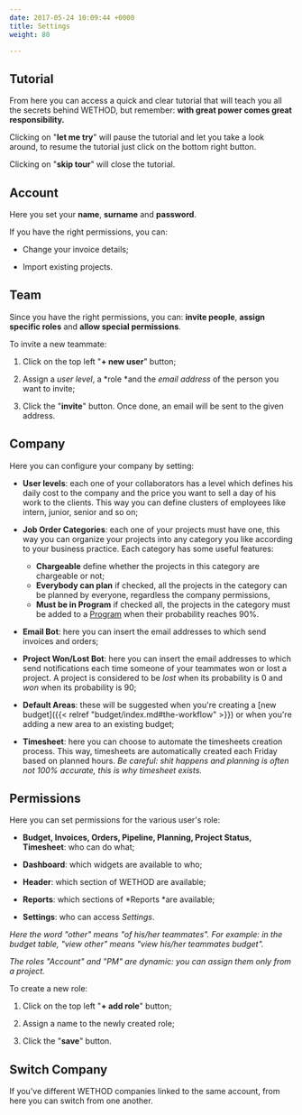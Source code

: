 ```yaml
---
date: 2017-05-24 10:09:44 +0000
title: Settings
weight: 80

---
```

## Tutorial

From here you can access a quick and clear tutorial that will teach you all the secrets behind WETHOD, but remember: **with great power comes great responsibility.**

Clicking on "**let me try**" will pause the tutorial and let you take a look around, to resume the tutorial just click on the bottom right button.

Clicking on "**skip tour**" will close the tutorial.

## Account

Here you set your **name**, **surname** and **password**.

If you have the right permissions, you can:

* Change your invoice details;

* Import existing projects.

## Team

Since you have the right permissions, you can: **invite people**, **assign specific roles** and **allow special permissions**.

To invite a new teammate:

1. Click on the top left "**+ new user**" button;

1. Assign a *user level*, a *role *and the *email address* of the person you want to invite;

1. Click the "**invite**" button. Once done, an email will be sent to the given address.

## Company

Here you can configure your company by setting:

* **User levels**: each one of your collaborators has a level which defines his daily cost to the company and the price you want to sell a day of his work to the clients. This way you can define clusters of employees like intern, junior, senior and so on;

* **Job Order Categories**: each one of your projects must have one, this way you can organize your projects into any category you like according to your business practice. Each category has some useful features:
	* **Chargeable** define whether the projects in this category are chargeable or not;
	* **Everybody can plan** if checked, all the projects in the category can be planned by everyone, regardless the company permissions,
	* **Must be in Program** if checked all, the projects in the category must be added to a [Program](http://support.wethod.com/pipeline/index/#programs) when their probability reaches 90%.

* **Email Bot**: here you can insert the email addresses to which send invoices and orders;

* **Project Won/Lost Bot**: here you can insert the email addresses to which send notifications each time someone of your teammates won or lost a project. A project is considered to be *lost* when its probability is 0 and *won* when its probability is 90;

* **Default Areas**: these will be suggested when you're creating a [new budget]({{< relref "budget/index.md#the-workflow" >}}) or when you're adding a new area to an existing budget;

* **Timesheet**: here you can choose to automate the timesheets creation process. This way, timesheets are automatically created each Friday based on planned hours. *Be careful: shit happens and planning is often not 100% accurate, this is why timesheet exists.*

## Permissions

Here you can set permissions for the various user's role:

* **Budget, Invoices, Orders, Pipeline, Planning, Project Status, Timesheet**: who can do what;

* **Dashboard**: which widgets are available to who;

* **Header**: which section of WETHOD are available;

* **Reports**: which sections of *Reports *are available;

* **Settings**: who can access *Settings*.

*Here the word "other" means "of his/her teammates". For example: in the budget table, "view other" means "view his/her teammates budget".*

*The roles "Account" and "PM" are dynamic: you can assign them only from a project.*

To create a new role:

1. Click on the top left "**+ add role**" button;

1. Assign a name to the newly created role;

1. Click the "**save**" button.

## Switch Company

If you've different WETHOD companies linked to the same account, from here you can switch from one another.